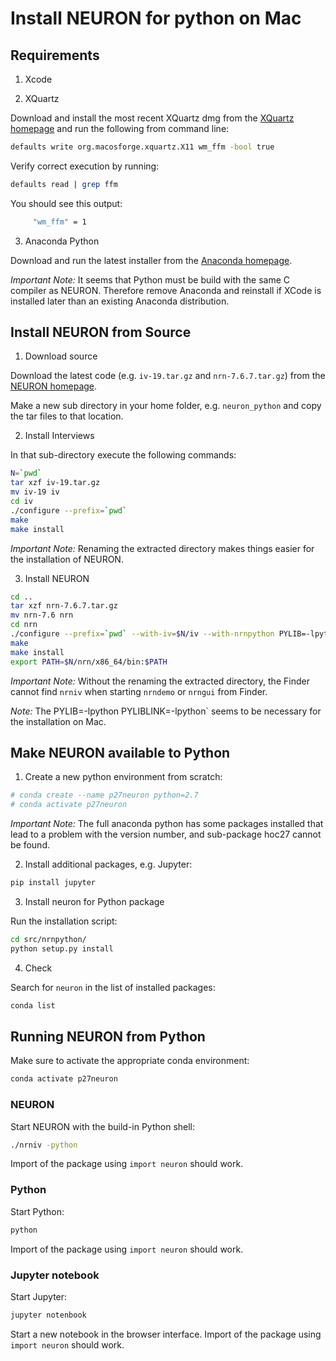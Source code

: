 # Install NEURON for python on Mac

## Requirements

1. Xcode

2. XQuartz

Download and install the most recent XQuartz dmg from the [XQuartz homepage](http://xquartz.org) and
run the following from command line:

```bash
defaults write org.macosforge.xquartz.X11 wm_ffm -bool true
```
Verify correct execution by running:
```bash
defaults read | grep ffm
```
You should see this output:
```bash
     "wm_ffm" = 1
```

3. Anaconda Python

Download and run the latest installer from the [Anaconda homepage](https://www.anaconda.com/distribution/).

_Important Note:_ It seems that Python must be build with the same C compiler as NEURON. Therefore remove Anaconda and reinstall if XCode is installed later than an existing Anaconda distribution.



## Install NEURON  from Source

1. Download source

Download the latest code (e.g. `iv-19.tar.gz` and `nrn-7.6.7.tar.gz`) from the [NEURON homepage](https://www.neuron.yale.edu/neuron/getstd).

Make a new sub directory in your home folder, e.g. `neuron_python` and copy the tar files to that location.

2. Install Interviews

In that sub-directory execute the following commands:

```bash
N=`pwd`
tar xzf iv-19.tar.gz 
mv iv-19 iv
cd iv
./configure --prefix=`pwd`
make
make install
```

_Important Note:_ Renaming the extracted directory makes things easier for the installation of NEURON.

3. Install NEURON

```bash
cd ..
tar xzf nrn-7.6.7.tar.gz 
mv nrn-7.6 nrn
cd nrn
./configure --prefix=`pwd` --with-iv=$N/iv --with-nrnpython PYLIB=-lpython PYLIBLINK=-lpython
make
make install
export PATH=$N/nrn/x86_64/bin:$PATH
```

_Important Note:_ Without the renaming the extracted directory, the Finder cannot find `nrniv` when starting `nrndemo` or `nrngui` from Finder.

_Note:_ The PYLIB=-lpython PYLIBLINK=-lpython` seems to be necessary for the installation on Mac.

## Make NEURON available to Python

1. Create a new python environment from scratch:

```bash
# conda create --name p27neuron python=2.7
# conda activate p27neuron 
```

_Important Note:_ The full anaconda python has some packages installed that lead to a problem
with the version number, and sub-package hoc27 cannot be found.

2. Install additional packages, e.g. Jupyter:

```bash
pip install jupyter
```

3. Install neuron for Python package

Run the installation script:

```bash
cd src/nrnpython/
python setup.py install
```

4. Check

Search for `neuron` in the list of installed packages:
```bash
conda list
```

## Running NEURON from Python

Make sure to activate the appropriate conda environment:
```bash
conda activate p27neuron
```

### NEURON

Start NEURON with the build-in Python shell:

```bash
./nrniv -python
```

Import of the  package using `import neuron` should work.

### Python

Start Python:

```bash
python
```

Import of the package using `import neuron` should work.

### Jupyter notebook

Start Jupyter:

```bash
jupyter notenbook
```

Start a new notebook in the browser interface.
Import of the package using `import neuron` should work.


